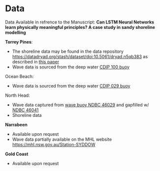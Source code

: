 # Data

Data Available in refrence to the Manuscript: **Can LSTM Neural Networks learn physically meaningful principles? A case study in sandy shoreline modelling**

**Torrey Pines**:
  - The shoreline data may be found in the data repository https://datadryad.org/stash/dataset/doi:10.5061/dryad.n5qb383 as described in [this paper](https://www.nature.com/articles/s41597-019-0167-6)
  - Wave data is sourced from the deep water [CDIP 100 buoy](https://cdip.ucsd.edu/m/products/?stn=100p1&param=waveHs)

Ocean Beach:
  - Wave data is sourced from the deep water [CDIP 029 buoy](https://cdip.ucsd.edu/m/products/?stn=029p1)

North Head:
   
  - Wave data captured from [wave buoy NDBC 46029](https://www.ndbc.noaa.gov/station_page.php?station=46029) and gapfilled w/ [NDBC 46041](https://www.ndbc.noaa.gov/station_page.php?station=46041)
  - Shoreline data


**Narrabeen**
  - Available upon request
  - Wave data partially available on the MHL website https://mhl.nsw.gov.au/Station-SYDDOW

**Gold Coast**
  - Available upon request
    

